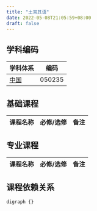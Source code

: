 ```yaml
---
title: "土耳其语"
date: 2022-05-08T21:05:59+08:00
draft: false
---
```


## 学科编码
| 学科体系 | 编码 |
| ---- | ---- |
| [中国](../../subject_system/china) | 050235 |

## 基础课程
| 课程名称 | 必修/选修 | 备注 |
| ---- | ---- | ---- |

## 专业课程
| 课程名称 | 必修/选修 | 备注 |
| ---- | ---- | ---- |

## 课程依赖关系
```graphviz
digraph {}
```
